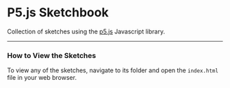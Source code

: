 # P5.js Sketchbook

Collection of sketches using the [p5.js](https://p5js.org/) Javascript library.

---

### How to View the Sketches

To view any of the sketches, navigate to its folder and open the `index.html` file in your web browser.
